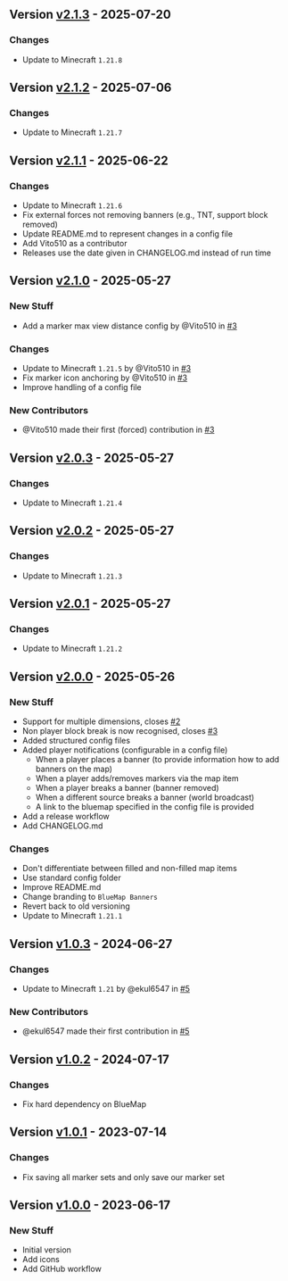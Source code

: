## Version [v2.1.3](https://github.com/RealMuffinTime/bluemap-banners/releases/tag/v2.1.3) - 2025-07-20
### Changes
- Update to Minecraft `1.21.8`

## Version [v2.1.2](https://github.com/RealMuffinTime/bluemap-banners/releases/tag/v2.1.2) - 2025-07-06
### Changes
- Update to Minecraft `1.21.7`

## Version [v2.1.1](https://github.com/RealMuffinTime/bluemap-banners/releases/tag/v2.1.1) - 2025-06-22
### Changes
- Update to Minecraft `1.21.6`
- Fix external forces not removing banners (e.g., TNT, support block removed)
- Update README.md to represent changes in a config file
- Add Vito510 as a contributor
- Releases use the date given in CHANGELOG.md instead of run time

## Version [v2.1.0](https://github.com/RealMuffinTime/bluemap-banners/releases/tag/v2.1.0) - 2025-05-27
### New Stuff
- Add a marker max view distance config by @Vito510 in [#3](https://github.com/RealMuffinTime/bluemap-banners/pull/3)
### Changes
- Update to Minecraft `1.21.5` by @Vito510 in [#3](https://github.com/RealMuffinTime/bluemap-banners/pull/3)
- Fix marker icon anchoring by @Vito510 in [#3](https://github.com/RealMuffinTime/bluemap-banners/pull/3)
- Improve handling of a config file 
### New Contributors
- @Vito510 made their first (forced) contribution in [#3](https://github.com/RealMuffinTime/bluemap-banners/pull/3)

## Version [v2.0.3](https://github.com/RealMuffinTime/bluemap-banners/releases/tag/v2.0.3) - 2025-05-27
### Changes
- Update to Minecraft `1.21.4`

## Version [v2.0.2](https://github.com/RealMuffinTime/bluemap-banners/releases/tag/v2.0.2) - 2025-05-27
### Changes
- Update to Minecraft `1.21.3`

## Version [v2.0.1](https://github.com/RealMuffinTime/bluemap-banners/releases/tag/v2.0.1) - 2025-05-27
### Changes
- Update to Minecraft `1.21.2`

## Version [v2.0.0](https://github.com/RealMuffinTime/bluemap-banners/releases/tag/v2.0.0) - 2025-05-26
### New Stuff
- Support for multiple dimensions, closes [#2](https://github.com/Nincodedo/Banners4BM/issues/2)
- Non player block break is now recognised, closes [#3](https://github.com/Nincodedo/Banners4BM/issues/3)
- Added structured config files
- Added player notifications (configurable in a config file)
  - When a player places a banner (to provide information how to add banners on the map)
  - When a player adds/removes markers via the map item 
  - When a player breaks a banner (banner removed)
  - When a different source breaks a banner (world broadcast)
  - A link to the bluemap specified in the config file is provided
- Add a release workflow
- Add CHANGELOG.md
### Changes
- Don't differentiate between filled and non-filled map items
- Use standard config folder
- Improve README.md
- Change branding to `BlueMap Banners`
- Revert back to old versioning
- Update to Minecraft `1.21.1`

## Version [v1.0.3](https://github.com/RealMuffinTime/bluemap-banners/releases/tag/v1.0.3) - 2024-06-27
### Changes
- Update to Minecraft `1.21` by @ekul6547 in [#5](https://github.com/Nincodedo/Banners4BM/pull/5)
### New Contributors
- @ekul6547 made their first contribution in [#5](https://github.com/Nincodedo/Banners4BM/pull/5)

## Version [v1.0.2](https://github.com/RealMuffinTime/bluemap-banners/releases/tag/v1.0.2) - 2024-07-17
### Changes
- Fix hard dependency on BlueMap

## Version [v1.0.1](https://github.com/RealMuffinTime/bluemap-banners/releases/tag/v1.0.1) - 2023-07-14
### Changes
- Fix saving all marker sets and only save our marker set

## Version [v1.0.0](https://github.com/RealMuffinTime/bluemap-banners/releases/tag/v1.0.0) - 2023-06-17
### New Stuff
- Initial version
- Add icons
- Add GitHub workflow
